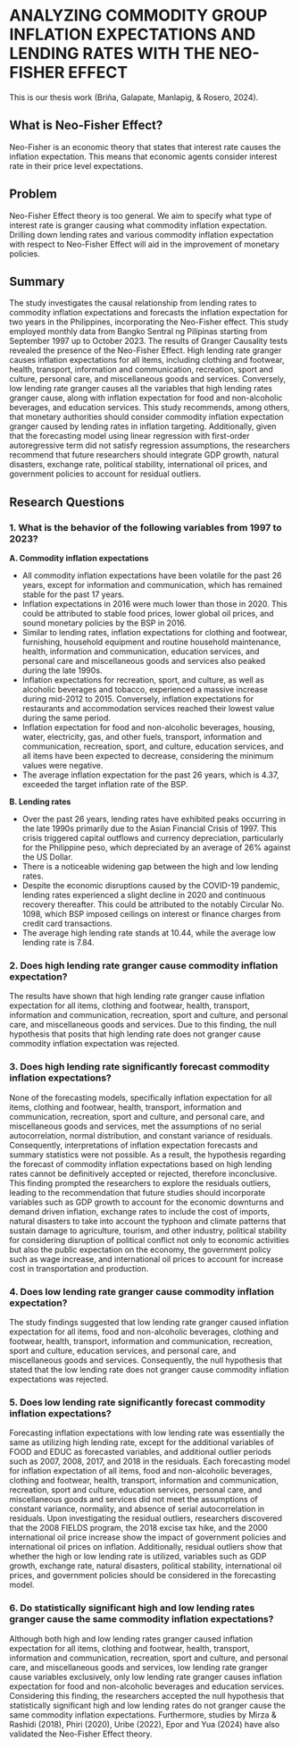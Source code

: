 # ANALYZING COMMODITY GROUP INFLATION EXPECTATIONS AND LENDING RATES WITH THE NEO-FISHER EFFECT
This is our thesis work (Briña, Galapate, Manlapig, & Rosero, 2024).

## What is Neo-Fisher Effect?
Neo-Fisher is an economic theory that states that interest rate causes the inflation expectation. This means that economic agents consider interest rate in their price level expectations.

## Problem
Neo-Fisher Effect theory is too general. We aim to specify what type of interest rate is granger causing what commodity inflation expectation. Drilling down lending rates and various commodity inflation expectation with respect to Neo-Fisher Effect will aid in the improvement of monetary policies.

## Summary
The study investigates the causal relationship from lending rates to commodity
inflation expectations and forecasts the inflation expectation for two years in the
Philippines, incorporating the Neo-Fisher effect. This study employed monthly data from
Bangko Sentral ng Pilipinas starting from September 1997 up to October 2023. The results
of Granger Causality tests revealed the presence of the Neo-Fisher Effect. High lending
rate granger causes inflation expectations for all items, including clothing and footwear,
health, transport, information and communication, recreation, sport and culture, personal
care, and miscellaneous goods and services. Conversely, low lending rate granger causes
all the variables that high lending rates granger cause, along with inflation expectation for
food and non-alcoholic beverages, and education services. This study recommends,
among others, that monetary authorities should consider commodity inflation expectation
granger caused by lending rates in inflation targeting. Additionally, given that the
forecasting model using linear regression with first-order autoregressive term did not
satisfy regression assumptions, the researchers recommend that future researchers
should integrate GDP growth, natural disasters, exchange rate, political stability,
international oil prices, and government policies to account for residual outliers.

## Research Questions

### 1. What is the behavior of the following variables from 1997 to 2023?
**A. Commodity inflation expectations**
- All commodity inflation expectations have been volatile for the past 26 years,
    except for information and communication, which has remained stable for the
    past 17 years.
- Inflation expectations in 2016 were much lower than those in 2020. This could be
    attributed to stable food prices, lower global oil prices, and sound monetary
    policies by the BSP in 2016.
- Similar to lending rates, inflation expectations for clothing and footwear,
    furnishing, household equipment and routine household maintenance, health,
    information and communication, education services, and personal care and
    miscellaneous goods and services also peaked during the late 1990s.
- Inflation expectations for recreation, sport, and culture, as well as alcoholic
    beverages and tobacco, experienced a massive increase during mid-2012 to
    2015. Conversely, inflation expectations for restaurants and accommodation
    services reached their lowest value during the same period.
- Inflation expectation for food and non-alcoholic beverages, housing, water,
    electricity, gas, and other fuels, transport, information and communication,
    recreation, sport, and culture, education services, and all items have been
    expected to decrease, considering the minimum values were negative.
- The average inflation expectation for the past 26 years, which is 4.37, exceeded
    the target inflation rate of the BSP.
    
**B. Lending rates**
- Over the past 26 years, lending rates have exhibited peaks occurring in the late
    1990s primarily due to the Asian Financial Crisis of 1997. This crisis triggered
    capital outflows and currency depreciation, particularly for the Philippine peso,
    which depreciated by an average of 26% against the US Dollar.
- There is a noticeable widening gap between the high and low lending rates.
- Despite the economic disruptions caused by the COVID-19 pandemic, lending
    rates experienced a slight decline in 2020 and continuous recovery thereafter.
    This could be attributed to the notably Circular No. 1098, which BSP imposed
    ceilings on interest or finance charges from credit card transactions.
- The average high lending rate stands at 10.44, while the average low lending rate
    is 7.84.


### 2. Does high lending rate granger cause commodity inflation expectation?
The results have shown that high lending rate granger cause inflation expectation
for all items, clothing and footwear, health, transport, information and
communication, recreation, sport and culture, and personal care, and
miscellaneous goods and services. Due to this finding, the null hypothesis that
posits that high lending rate does not granger cause commodity inflation
expectation was rejected.

### 3. Does high lending rate significantly forecast commodity inflation expectations?
None of the forecasting models, specifically inflation expectation for all items,
clothing and footwear, health, transport, information and communication,
recreation, sport and culture, and personal care, and miscellaneous goods and
services, met the assumptions of no serial autocorrelation, normal distribution, and
constant variance of residuals. Consequently, interpretations of inflation
expectation forecasts and summary statistics were not possible. As a result, the
hypothesis regarding the forecast of commodity inflation expectations based on
high lending rates cannot be definitively accepted or rejected, therefore
inconclusive. This finding prompted the researchers to explore the residuals
outliers, leading to the recommendation that future studies should incorporate
variables such as GDP growth to account for the economic downturns and demand
driven inflation, exchange rates to include the cost of imports, natural disasters to
take into account the typhoon and climate patterns that sustain damage to
agriculture, tourism, and other industry, political stability for considering disruption
of political conflict not only to economic activities but also the public expectation on the economy, the government policy such as wage increase, and international oil prices to account for increase cost in transportation and production.

### 4. Does low lending rate granger cause commodity inflation expectation?
The study findings suggested that low lending rate granger caused inflation
expectation for all items, food and non-alcoholic beverages, clothing and footwear,
health, transport, information and communication, recreation, sport and culture,
education services, and personal care, and miscellaneous goods and services.
Consequently, the null hypothesis that stated that the low lending rate does not
granger cause commodity inflation expectations was rejected.

### 5. Does low lending rate significantly forecast commodity inflation expectations?
Forecasting inflation expectations with low lending rate was essentially the same
as utilizing high lending rate, except for the additional variables of FOOD and EDUC
as forecasted variables, and additional outlier periods such as 2007, 2008, 2017,
and 2018 in the residuals. Each forecasting model for inflation expectation of all
items, food and non-alcoholic beverages, clothing and footwear, health, transport,
information and communication, recreation, sport and culture, education services,
personal care, and miscellaneous goods and services did not meet the
assumptions of constant variance, normality, and absence of serial autocorrelation
in residuals. Upon investigating the residual outliers, researchers discovered that
the 2008 FIELDS program, the 2018 excise tax hike, and the 2000 international oil
price increase show the impact of government policies and international oil prices
on inflation. Additionally, residual outliers show that whether the high or low lending
rate is utilized, variables such as GDP growth, exchange rate, natural disasters,
political stability, international oil prices, and government policies should be
considered in the forecasting model.

### 6. Do statistically significant high and low lending rates granger cause the same commodity inflation expectations?
Although both high and low lending rates granger caused inflation expectation for
all items, clothing and footwear, health, transport, information and communication,
recreation, sport and culture, and personal care, and miscellaneous goods and
services, low lending rate granger cause variables exclusively, only low lending
rate granger causes inflation expectation for food and non-alcoholic beverages and
education services. Considering this finding, the researchers accepted the null
hypothesis that statistically significant high and low lending rates do not granger
cause the same commodity inflation expectations. Furthermore, studies by Mirza &
Rashidi (2018), Phiri (2020), Uribe (2022), Epor and Yua (2024) have also validated
the Neo-Fisher Effect theory.


